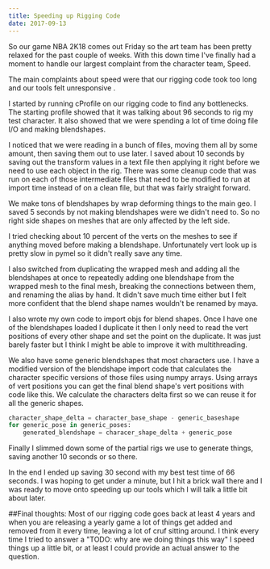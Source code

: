 ```yaml
---
title: Speeding up Rigging Code
date: 2017-09-13
---
```


So our game NBA 2K18 comes out Friday  so the art team has been pretty  relaxed for the past couple of weeks. With this down time I've finally had a moment to handle our largest complaint from the character team, Speed.

The main complaints about speed were that  our rigging  code took too long and  our tools felt unresponsive .

I started by  running cProfile on our rigging code to  find any bottlenecks.  The starting profile showed that it was talking about 96 seconds to rig my test character.  It also showed that we were spending a lot of time  doing file I/O and making blendshapes. 

I noticed that we were reading in a bunch of files,  moving them all by some amount, then saving them out to use later.  I saved about 10 seconds by saving  out the transform values in a text file then applying it right before we need to use each object in the rig.  There was some cleanup  code that was run on each of those intermediate files that  need to be modified to run at import time  instead of  on a  clean file, but that was fairly straight forward.

We make tons of blendshapes by wrap deforming  things to the main geo. I saved 5 seconds by  not making blendshapes  were we didn't need to. So no right side shapes on meshes that are only affected by the left side.

I tried checking about 10 percent of the  verts on the meshes to see if anything moved before making a blendshape. Unfortunately  vert look up is pretty slow in pymel so it didn't really save any time.

I also switched from duplicating the wrapped mesh and adding all the blendshapes at once to repeatedly adding one blendshape from the wrapped mesh to the final mesh, breaking the connections between them, and  renaming the alias by hand.  It didn't save  much time either but I felt more confident that the blend shape names wouldn't be renamed by maya.

I also wrote my own code to import objs for blend shapes. Once I have one of the blendshapes loaded I duplicate it  then I only need to read the vert positions of every other shape and set the point on the duplicate. It was just barely faster  but I think I might be able to  improve it with multithreading. 

We also have some generic blendshapes that most characters use.  I have a modified version of the blendshape import code that calculates the character specific versions of those files using numpy arrays.  Using arrays of vert positions you can get  the final blend shape's vert positions  with  code like this. We calculate the characters delta first so we can reuse it for all the generic shapes.

```python
character_shape_delta = character_base_shape - generic_baseshape
for generic_pose in generic_poses:
    generated_blendshape = characer_shape_delta + generic_pose

```
Finally I slimmed down some of the partial rigs we use to generate things, saving another 10 seconds or so there.

In the end I ended up saving 30 second with my best test time of 66 seconds. I was hoping to get under a minute, but I hit a brick wall there and I was ready to move onto speeding up our tools which I will talk a little bit about  later.

##Final thoughts:
Most of  our rigging code goes back at least 4 years and when you are releasing a yearly game a lot of things get added and removed from it  every time, leaving a lot of cruf sitting around.  I think every time I tried to answer a "TODO: why are we doing things this way" I speed things up a little bit, or at least I could provide an actual answer to the question.